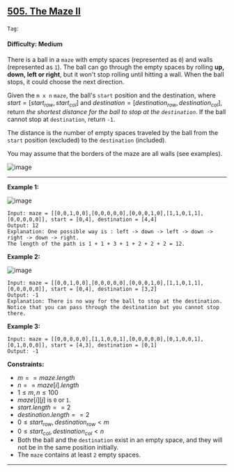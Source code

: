 ## [505. The Maze II](https://leetcode.com/problems/the-maze-ii)

```Tag```:

#### Difficulty: Medium

There is a ball in a ```maze``` with empty spaces (represented as ```0```) and walls (represented as ```1```). The ball can go through the empty spaces by rolling __up, down, left or right__, but it won't stop rolling until hitting a wall. When the ball stops, it could choose the next direction.

Given the ```m x n``` ```maze```, the ball's ```start``` position and the destination, where $start = [start_{row}, start_{col}]$ and $destination = [destination_{row}, destination_{col}]$, return _the shortest distance for the ball to stop at the ```destination```_. If the ball cannot stop at ```destination```, return ```-1```.

The distance is the number of empty spaces traveled by the ball from the ```start``` position (excluded) to the ```destination``` (included).

You may assume that the borders of the maze are all walls (see examples).

![image](https://github.com/quananhle/Python/assets/35042430/80c348a5-af4e-4517-b032-323ad1c8374d)

---

__Example 1:__

![image](https://assets.leetcode.com/uploads/2021/03/31/maze1-1-grid.jpg)
```
Input: maze = [[0,0,1,0,0],[0,0,0,0,0],[0,0,0,1,0],[1,1,0,1,1],[0,0,0,0,0]], start = [0,4], destination = [4,4]
Output: 12
Explanation: One possible way is : left -> down -> left -> down -> right -> down -> right.
The length of the path is 1 + 1 + 3 + 1 + 2 + 2 + 2 = 12.
```

__Example 2:__

![image](https://assets.leetcode.com/uploads/2021/03/31/maze1-2-grid.jpg)
```
Input: maze = [[0,0,1,0,0],[0,0,0,0,0],[0,0,0,1,0],[1,1,0,1,1],[0,0,0,0,0]], start = [0,4], destination = [3,2]
Output: -1
Explanation: There is no way for the ball to stop at the destination. Notice that you can pass through the destination but you cannot stop there.
```

__Example 3:__
```
Input: maze = [[0,0,0,0,0],[1,1,0,0,1],[0,0,0,0,0],[0,1,0,0,1],[0,1,0,0,0]], start = [4,3], destination = [0,1]
Output: -1
```

__Constraints:__

- $m == maze.length$
- $n == maze[i].length$
- $1 \le m, n \le 100$
- $maze[i][j]$ is ```0``` or ```1```.
- $start.length == 2$
- $destination.length == 2$
- $0 \le start_{row}, destination_{row} \lt m$
- $0 \le start_{col}, destination_{col} \lt n$
- Both the ball and the ```destination``` exist in an empty space, and they will not be in the same position initially.
- The ```maze``` contains at least ```2``` empty spaces.

---
